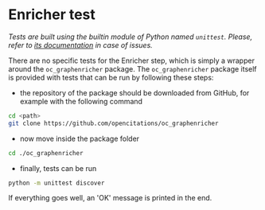 # Enricher test
_Tests are built using the builtin module of Python named `unittest`. Please, refer to [its documentation](https://docs.python.org/3.7/library/unittest.html)
in case of issues._

There are no specific tests for the Enricher step, which is simply a wrapper around the `oc_graphenricher` package.
The `oc_graphenricher` package itself is provided with tests that can be run by following these steps:
* the repository of the package should be downloaded from GitHub, for example with the following command
```bash
cd <path>
git clone https://github.com/opencitations/oc_graphenricher
```
* now move inside the package folder
```bash
cd ./oc_graphenricher
```
* finally, tests can be run
```bash
python -m unittest discover
```

If everything goes well, an 'OK' message is printed in the end.
